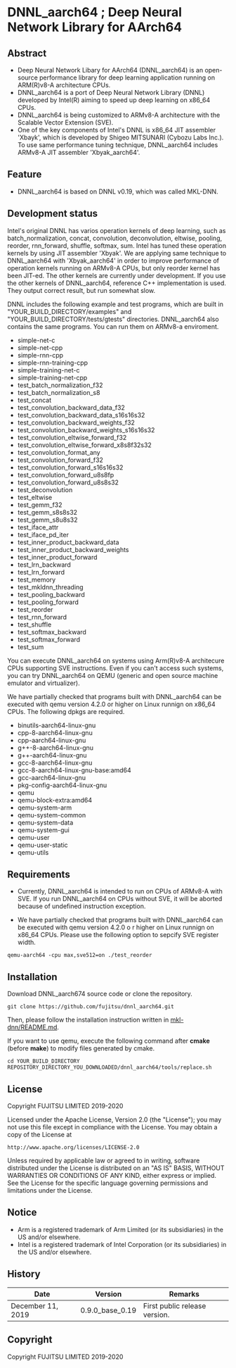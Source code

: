 # DNNL_aarch64 ; Deep Neural Network Library for AArch64

## Abstract

- Deep Neural Network Libary for AArch64 (DNNL_aarch64) is an open-source performance library for deep learning application running on ARM(R)v8-A architecture CPUs.
- DNNL_aarch64 is a port of Deep Neural Network Library (DNNL) developed by Intel(R) aiming to speed up deep learning on x86_64 CPUs.
- DNNL_aarch64 is being customized to ARMv8-A architecture with the Scalable Vector Extension (SVE).
- One of the key components of Intel's DNNL is x86_64 JIT assembler 'Xbayk', which is developed by Shigeo MITSUNARI (Cybozu Labs Inc.).
To use same performance tuning technique, DNNL_aarch64 includes ARMv8-A JIT assembler 'Xbyak_aarch64'. 

## Feature

- DNNL_aarch64 is based on DNNL v0.19, which was called MKL-DNN.

## Development status

Intel's original DNNL has varios operation kernels of deep learning, such as batch_normalization, concat, convolution, deconvolution, eltwise, pooling, reorder, rnn_forward, shuffle, softmax, sum.
Intel has tuned these operation kernels by using JIT assembler 'Xbyak'.
We are applying same technique to DNNL_aarch64 with 'Xbyak_aarch64' in order to improve performance of operation kernels running on ARMv8-A CPUs,
but only reorder kernel has been JIT-ed. The other kernels are currently under development.
If you use the other kernels of DNNL_aarch64, reference C++ implementation is used. They output correct result, but run somewhat slow.

DNNL includes the following example and test programs, which are built in "YOUR_BUILD_DIRECTORY/examples" and "YOUR_BUILD_DIRECTORY/tests/gtests" directories.
DNNL_aarch64 also contains the same programs. You can run them on ARMv8-a enviroment.

- simple-net-c
- simple-net-cpp
- simple-rnn-cpp
- simple-rnn-training-cpp
- simple-training-net-c
- simple-training-net-cpp
- test_batch_normalization_f32
- test_batch_normalization_s8
- test_concat
- test_convolution_backward_data_f32
- test_convolution_backward_data_s16s16s32
- test_convolution_backward_weights_f32
- test_convolution_backward_weights_s16s16s32
- test_convolution_eltwise_forward_f32
- test_convolution_eltwise_forward_x8s8f32s32
- test_convolution_format_any
- test_convolution_forward_f32
- test_convolution_forward_s16s16s32
- test_convolution_forward_u8s8fp
- test_convolution_forward_u8s8s32
- test_deconvolution
- test_eltwise
- test_gemm_f32
- test_gemm_s8s8s32
- test_gemm_s8u8s32
- test_iface_attr
- test_iface_pd_iter
- test_inner_product_backward_data
- test_inner_product_backward_weights
- test_inner_product_forward
- test_lrn_backward
- test_lrn_forward
- test_memory
- test_mkldnn_threading
- test_pooling_backward
- test_pooling_forward
- test_reorder
- test_rnn_forward
- test_shuffle
- test_softmax_backward
- test_softmax_forward
- test_sum

You can execute DNNL_aarch64 on systems using Arm(R)v8-A architecure CPUs supporting SVE instructions.
Even if you can't access such systems, you can try DNNL_aarch64 on QEMU (generic and open source machine emulator and virtualizer).

We have partially checked that programs built with DNNL_aarch64 can be executed with qemu version 4.2.0 or higher on Linux runnign on x86_64 CPUs.
The following dpkgs are required.

* binutils-aarch64-linux-gnu
* cpp-8-aarch64-linux-gnu
* cpp-aarch64-linux-gnu
* g++-8-aarch64-linux-gnu
* g++-aarch64-linux-gnu
* gcc-8-aarch64-linux-gnu
* gcc-8-aarch64-linux-gnu-base:amd64
* gcc-aarch64-linux-gnu
* pkg-config-aarch64-linux-gnu
* qemu
* qemu-block-extra:amd64
* qemu-system-arm
* qemu-system-common
* qemu-system-data
* qemu-system-gui
* qemu-user
* qemu-user-static
* qemu-utils

## Requirements

- Currently, DNNL_aarch64 is intended to run on CPUs of ARMv8-A with SVE. If you run DNNL_aarch64 on CPUs without SVE, it will be aborted because of undefined instruction exception. 

- We have partially checked that programs built with DNNL_aarch64 can be executed with qemu version 4.2.0 o r higher on Linux runnign on x86_64 CPUs. Please use the following option to sepcify SVE register width.

```
qemu-aarch64 -cpu max,sve512=on ./test_reorder

```


## Installation

Download DNNL_aarch674 source code or clone the repository.

```
git clone https://github.com/fujitsu/dnnl_aarch64.git
```

Then, please follow the installation instruction written in [mkl-dnn/README.md](mkl-dnn/README.md).

If you want to use qemu, execute the following command after **cmake** (before **make**) to modify files generated by cmake.

```
cd YOUR_BUILD_DIRECTORY
REPOSITORY_DIRECTORY_YOU_DOWNLOADED/dnnl_aarch64/tools/replace.sh
```


## License

Copyright FUJITSU LIMITED 2019-2020

Licensed under the Apache License, Version 2.0 (the "License");
you may not use this file except in compliance with the License.
You may obtain a copy of the License at

    http://www.apache.org/licenses/LICENSE-2.0

Unless required by applicable law or agreed to in writing, software
distributed under the License is distributed on an "AS IS" BASIS,
WITHOUT WARRANTIES OR CONDITIONS OF ANY KIND, either express or implied.
See the License for the specific language governing permissions and
limitations under the License.

## Notice

* Arm is a registered trademark of Arm Limited (or its subsidiaries) in the US and/or elsewhere.
* Intel is a registered trademark of Intel Corporation (or its subsidiaries) in the US and/or elsewhere.

## History

|Date|Version|Remarks|
|----|----|----|
|December 11, 2019|0.9.0_base_0.19|First public release version.|


## Copyright

Copyright FUJITSU LIMITED 2019-2020


